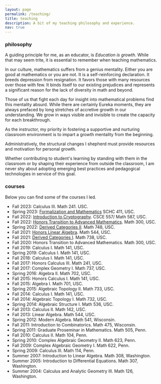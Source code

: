 ```yaml
---
layout: page
permalink: /teaching/
title: teaching
description: A bit of my teaching philosophy and experience.
nav: true
---
```


### philosophy

A guiding principle for me, as an educator, is _Education is growth_. While
that may seem trite, it is essential to remember when teaching mathematics.

In our culture, mathematics suffers from a genius mentality. Either you are
good at mathematics or you are not. It is a self-reinforcing declaration. It
breeds depression from resignation. It favors those with many resources over
those with few. It binds itself to our existing prejudices and represents a
significant reason for the lack of diversity in math and beyond.

Those of us that fight each day for insight into mathematical problems find
this mentality absurd. While there are certainly Eureka moments, they are
always prefaced by long stretches of accretive growth in our understanding. We
grow in ways visible and invisible to create the capacity for each
breakthrough.

As the instructor, my priority in fostering a supportive and nurturing
classroom environment is to impart a growth mentality from the beginning.

Administratively, the structural changes I shepherd must provide resources and
motivation for personal growth.

Whether contributing to student's learning by standing with them in the
classroom or by shaping their experience from outside the classroom, I am never
shy about adopting emerging best practices and pedagogical technologies in
service of this goal.

### courses

Below you can find some of the courses I led.

- Fall 2023: Calculus III. Math 241. USC.
- Spring 2023: [Formalization and Mathematics](https://411.s23.matthewrobertballard.com)
    SCHC 411, USC.
- Fall 2022: [Introduction to
  Cryptography](https://587.f22.matthewrobertballard.com). CSCE 557/ Math 587,
  USC.
- Fall 2022: [Honors Transition to Advanced
  Mathematics](https://300.f22.matthewrobertballard.com). Math 300, USC.
- Spring 2022: [Derived Categories
  II](https://748.s22.matthewrobertballard.com). Math 748, USC.
- Fall 2021: [Honors Linear Algebra](https://544.f21.matthewrobertballard.com).
  Math 544, USC.
- Fall 2021: [Derived Categories I](https://738.f21.matthewrobertballard.com).
  Math 738, USC.
- Fall 2020: Honors Transition to Advanced Mathematics. Math 300, USC.
- Fall 2019: Calculus I. Math 141, USC.
- Spring 2019: Calculus I. Math 141, USC.
- Fall 2018: Calculus I. Math 141, USC.
- Fall 2017: Honors Calculus III. Math 241, USC.
- Fall 2017: Complex Geometry I. Math 737, USC.
- Spring 2016: Algebra II. Math 702, USC.
- Fall 2015: Honors Calculus I. Math 141, USC.
- Fall 2015: Algebra I. Math 701, USC.
- Spring 2015: Algebraic Topology II. Math 733, USC.
- Fall 2014: Calculus I. Math 141, USC.
- Fall 2014: Algebraic Topology I. Math 732, USC.
- Spring 2014: Algebraic Structure I. Math 536, USC.
- Fall 2013: Calculus II. Math 142, USC.
- Fall 2013: Linear Algebra. Math 544, USC.
- Spring 2012: Modern Algebra. Math 541, Wisconsin.
- Fall 2011: Introduction to Combinatorics. Math 475, Wisconsin.
- Spring 2011: Graduate Proseminar in Mathematics. Math 505, Penn.
- Fall 2010: Calculus II. Math 104, Penn.
- Spring 2010: Complex Algebraic Geometry II. Math 623, Penn.
- Fall 2009: Complex Algebraic Geometry I. Math 622, Penn.
- Spring 2009: Calculus III. Math 114, Penn.
- Summer 2007: Introduction to Linear Algebra. Math 308, Washington.
- Summer 2005: Introduction to Differential Equations. Math 307, Washington.
- Summer 2004: Calculus and Analytic Geometry III. Math 126, Washington.
